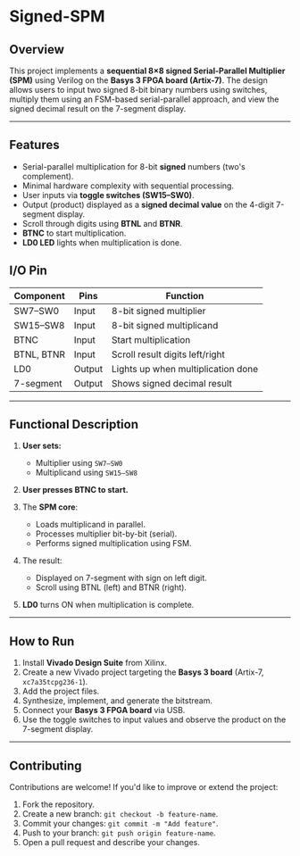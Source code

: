 # Signed-SPM

##  Overview
This project implements a **sequential 8×8 signed Serial-Parallel Multiplier (SPM)** using Verilog on the **Basys 3 FPGA board (Artix-7)**. The design allows users to input two signed 8-bit binary numbers using switches, multiply them using an FSM-based serial-parallel approach, and view the signed decimal result on the 7-segment display.

---

## Features
- Serial-parallel multiplication for 8-bit **signed** numbers (two's complement).
- Minimal hardware complexity with sequential processing.
- User inputs via **toggle switches (SW15–SW0)**.
- Output (product) displayed as a **signed decimal value** on the 4-digit 7-segment display.
- Scroll through digits using **BTNL** and **BTNR**.
- **BTNC** to start multiplication.
- **LD0 LED** lights when multiplication is done.

## I/O Pin 

| Component     | Pins         | Function                             |
|---------------|--------------|--------------------------------------|
| SW7–SW0       | Input        | 8-bit signed multiplier              |
| SW15–SW8      | Input        | 8-bit signed multiplicand            |
| BTNC          | Input        | Start multiplication                 |
| BTNL, BTNR    | Input        | Scroll result digits left/right      |
| LD0           | Output       | Lights up when multiplication done   |
| 7-segment     | Output       | Shows signed decimal result          |

---

## Functional Description

1. **User sets:**
   - Multiplier using `SW7–SW0`
   - Multiplicand using `SW15–SW8`

2. **User presses BTNC to start.**

3. The **SPM core**:
   - Loads multiplicand in parallel.
   - Processes multiplier bit-by-bit (serial).
   - Performs signed multiplication using FSM.

4. The result:
   - Displayed on 7-segment with sign on left digit.
   - Scroll using BTNL (left) and BTNR (right).

5. **LD0** turns ON when multiplication is complete.

---

##  How to Run

1. Install **Vivado Design Suite** from Xilinx.
2. Create a new Vivado project targeting the **Basys 3 board** (Artix-7, `xc7a35tcpg236-1`).
3. Add the project files.
4. Synthesize, implement, and generate the bitstream.
5. Connect your **Basys 3 FPGA board** via USB.
7. Use the toggle switches to input values and observe the product on the 7-segment display.


---

## Contributing

Contributions are welcome! If you'd like to improve or extend the project:

1. Fork the repository.
2. Create a new branch: `git checkout -b feature-name`.
3. Commit your changes: `git commit -m "Add feature"`.
4. Push to your branch: `git push origin feature-name`.
5. Open a pull request and describe your changes.
